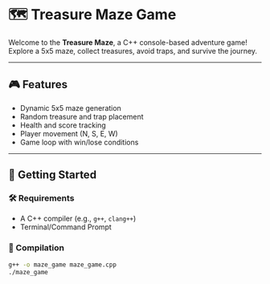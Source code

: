 # 🗺️ Treasure Maze Game

Welcome to the **Treasure Maze**, a C++ console-based adventure game! Explore a 5x5 maze, collect treasures, avoid traps, and survive the journey.

---

## 🎮 Features

- Dynamic 5x5 maze generation
- Random treasure and trap placement
- Health and score tracking
- Player movement (N, S, E, W)
- Game loop with win/lose conditions

---

## 🚀 Getting Started

### 🛠 Requirements
- A C++ compiler (e.g., `g++`, `clang++`)
- Terminal/Command Prompt

### 🧾 Compilation
```bash
g++ -o maze_game maze_game.cpp
./maze_game
